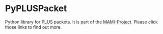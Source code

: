 # PyPLUSPacket
Python library for [PLUS](https://tools.ietf.org/html/draft-trammell-plus-spec-01) packets. It is part of the [MAMI-Project](https://mami-project.eu).
Please click those links to find out more.
